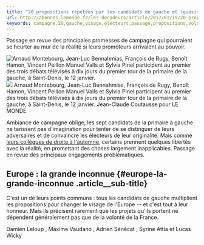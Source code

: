 ```yaml
---
title: "20 propositions répétées par les candidats de gauche et (quasiment) inapplicables"
url: http://abonnes.lemonde.fr/les-decodeurs/article/2017/01/19/20-propositions-repetees-par-les-candidats-de-gauche-et-quasiment-inapplicables_5065507_4355770.html
keywords: campagne,20,gauche,visage,électeurs,passage,propositions,volonté,revue,quasiment,répétées,primaire,candidats,inapplicables,réalité
---
```

Passage en revue des principales promesses de campagne qui pourraient se heurter au mur de la réalité si leurs promoteurs arrivaient au pouvoir.

![Arnaud Montebourg, Jean-Luc Bennahmias, François de Rugy, Benoît Hamon, Vincent Peillon Manuel Valls et Sylvia Pinel participent au premier des trois débats télévisés à dix jours du premier tour de la primaire de la gauche, à Saint-Denis, le 12 janvier.](https://img.lemde.fr/2017/01/17/0/0/3600/2400/688/0/60/0/4942a9a_12978-1tcg5nh.9ng0o4j9k9.jpg) ![](https://img.lemde.fr/2017/01/17/0/0/3600/2400/688/0/60/0/4942a9a_12978-1tcg5nh.9ng0o4j9k9.jpg) Arnaud Montebourg, Jean-Luc Bennahmias, François de Rugy, Benoît Hamon, Vincent Peillon Manuel Valls et Sylvia Pinel participent au premier des trois débats télévisés à dix jours du premier tour de la primaire de la gauche, à Saint-Denis, le 12 janvier. Jean-Claude Coutausse pour LE MONDE

Ambiance de campagne oblige, les sept candidats de la primaire à gauche ne tarissent pas d'imagination pour tenter de se distinguer de leurs adversaires et de convaincre les électeurs de leur originalité. Mais comme [leurs collègues de droite à l'automne](http://www.lemonde.fr/les-decodeurs/article/2016/10/10/14-propositions-repetees-par-les-candidats-de-droite-et-quasiment-inapplicables_5011165_4355770.html), certains prennent quelques libertés avec la réalité, en promettant des choses largement inapplicables. Passage en revue des principaux engagements problématiques.

Europe : la grande inconnue {#europe-la-grande-inconnue .article__sub-title}
---------------------------

C'est un de leurs points communs : tous les candidats de gauche multiplient les propositions pour changer le visage de l'Europe -- et c'est tout à leur honneur. Mais ils précisent rarement que les projets qu'ils portent ne dépendent généralement pas que de la volonté de la France.

Damien Leloup , Maxime Vaudano , Adrien Sénécat , Syrine Attia et Lucas Wicky
